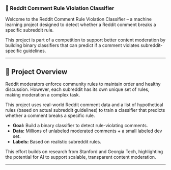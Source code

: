 ### 🧠 Reddit Comment Rule Violation Classifier

Welcome to the Reddit Comment Rule Violation Classifier – a machine learning project designed to detect whether a Reddit comment breaks a specific subreddit rule.

This project is part of a competition to support better content moderation by building binary classifiers that can predict if a comment violates subreddit-specific guidelines.

---

## 📌 Project Overview

Reddit moderators enforce community rules to maintain order and healthy discussion. However, each subreddit has its own unique set of rules, making moderation a complex task.

This project uses real-world Reddit comment data and a list of hypothetical rules (based on actual subreddit guidelines) to train a classifier that predicts whether a comment breaks a specific rule.

- **Goal:** Build a binary classifier to detect rule-violating comments.
- **Data:** Millions of unlabeled moderated comments + a small labeled dev set.
- **Labels:** Based on realistic subreddit rules.

This effort builds on research from Stanford and Georgia Tech, highlighting the potential for AI to support scalable, transparent content moderation.

---
